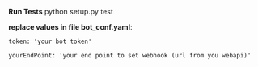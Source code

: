 **Run Tests**
python setup.py test

**replace values in file bot_conf.yaml**:
    
    token: 'your bot token'
    
    yourEndPoint: 'your end point to set webhook (url from you webapi)'